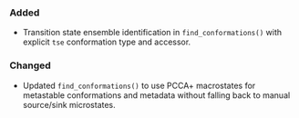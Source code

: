<!-- scriv release note stub -->
### Added
- Transition state ensemble identification in `find_conformations()` with explicit `tse` conformation type and accessor.

### Changed
- Updated `find_conformations()` to use PCCA+ macrostates for metastable conformations and metadata without falling back to manual source/sink microstates.
